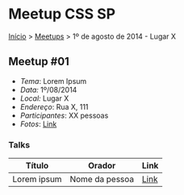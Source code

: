Meetup CSS SP
======

[Início](/README.md) > [Meetups](/meetups.md) > 1º de agosto de 2014 - Lugar X

## Meetup #01

* *Tema*: Lorem Ipsum
* *Data:* 1º/08/2014
* *Local:* Lugar X
* *Endereço*: Rua X, 111
* *Participantes*: XX pessoas
* *Fotos*: [Link](http://www.google.com)

### Talks

| Título         | Orador         | Link                          |
| -------------  | -------------  | ----------------------------- |
| Lorem ipsum    | Nome da pessoa | [Link](http://www.google.com) |
